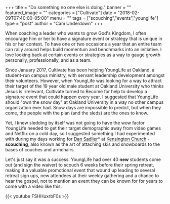 +++
title = "Do something no one else is doing."
banner = ""
featured_image = ""
categories = ["Cultivate"]
date = "2018-02-09T07:40:00-05:00"
menu = ""
tags = ["scouching","events","younglife"]
type = "post"
author = "Cam Underdown"
+++

When coaching a leader who wants to grow God's Kingdom, I often encourage him or her to have a signature event or strategy that is unique in his or her context. To have one or two occasions a year that an entire team can rally around helps build momentum and benchmarks into an initiative. I love looking back at certain events or strategies as a way to gauge growth personally, professionally, and as a team.

Since January 2017, Cultivate has been helping YoungLife at Oakland, a student-run campus ministry, with servant leadership development amongst their volunteers. However, when YoungLife was looking for a way to attract their target of the 19 year old male student at Oakland University who thinks Jesus is irrelevant, Cultivate turned to Become for help to develop a signature event that could happen every year. I suggested that YoungLife should "own the snow day" at Oakland University in a way no other campus organization ever had. Snow days are impossible to predict, but when they come, the people with the plan (and the sleds) are the ones to know. 

Yet, I knew sledding by itself was not going to have the wow factor YoungLife needed to get their target demographic away from video games and Netflix on a cold day, so I suggested something I had experimented with during my days working for [Dan Sadlier](http://dansadlier.com)* at [Kensington Church](https://kensingtonchurch.org) - **scouching**, also known as the art of attaching skis and snowboards to the bases of couches and armchairs. 

Let's just say it was a success. YoungLife had over 40 **new** students come out (and sign the waiver) to scouch 6 weeks before their spring retreat, making it a valuable promotional event that wound up leading to several retreat sign ups, new attendees at their weekly gathering and a chance to hear the gospel, not to mention an event they can be known for for years to come with a video like this:

{{< youtube FSHHuxrbF0s >}}